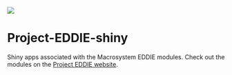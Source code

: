 ![](module1/www/eddie_banner_2018.v5.jpg)<!-- -->
# Project-EDDIE-shiny
Shiny apps associated with the Macrosystem EDDIE modules. Check out the modules on the [Project EDDIE website](https://serc.carleton.edu/eddie/macrosystems/index.html).
